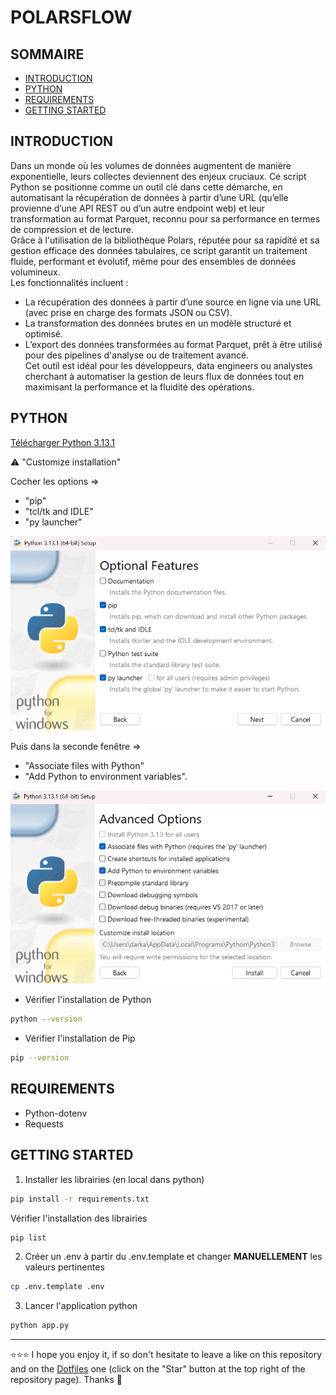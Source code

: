 # POLARSFLOW

## SOMMAIRE
- [INTRODUCTION](#introduction)
- [PYTHON](#python)
- [REQUIREMENTS](#requirements)
- [GETTING STARTED](#getting-started)

## INTRODUCTION
Dans un monde où les volumes de données augmentent de manière exponentielle, leurs collectes deviennent des enjeux cruciaux. Ce script Python se positionne comme un outil clé dans cette démarche, en automatisant la récupération de données à partir d’une URL (qu’elle provienne d’une API REST ou d’un autre endpoint web) et leur transformation au format Parquet, reconnu pour sa performance en termes de compression et de lecture.  
Grâce à l'utilisation de la bibliothèque Polars, réputée pour sa rapidité et sa gestion efficace des données tabulaires, ce script garantit un traitement fluide, performant et évolutif, même pour des ensembles de données volumineux.  
Les fonctionnalités incluent :
- La récupération des données à partir d’une source en ligne via une URL (avec prise en charge des formats JSON ou CSV).
- La transformation des données brutes en un modèle structuré et optimisé.
- L’export des données transformées au format Parquet, prêt à être utilisé pour des pipelines d'analyse ou de traitement avancé.  
Cet outil est idéal pour les développeurs, data engineers ou analystes cherchant à automatiser la gestion de leurs flux de données tout en maximisant la performance et la fluidité des opérations.

## PYTHON
[Télécharger Python 3.13.1](https://www.python.org/downloads/)  

⚠️ "Customize installation"  

Cocher les options =>  
- "pip"  
- "tcl/tk and IDLE"  
- "py launcher"  

![Installation Python 1](https://github.com/EmmanuelLefevre/MarkdownImg/blob/main/py_install.png)  

Puis dans la seconde fenêtre =>  
- "Associate files with Python"  
- "Add Python to environment variables".  

![Installation Python 2](https://github.com/EmmanuelLefevre/MarkdownImg/blob/main/py_install_2.png)  

- Vérifier l'installation de Python
```bash
python --version
```
- Vérifier l'installation de Pip
```bash
pip --version
```

## REQUIREMENTS
- Python-dotenv
- Requests

## GETTING STARTED
1. Installer les librairies (en local dans python)
```bash
pip install -r requirements.txt
```
Vérifier l'installation des librairies
```bash
pip list
```
2. Créer un .env à partir du .env.template et changer **MANUELLEMENT** les valeurs pertinentes
```bash
cp .env.template .env
```
3. Lancer l'application python
```bash
python app.py
```

***

⭐⭐⭐ I hope you enjoy it, if so don't hesitate to leave a like on this repository and on the [Dotfiles](https://github.com/EmmanuelLefevre/Dotfiles) one (click on the "Star" button at the top right of the repository page). Thanks 🤗
